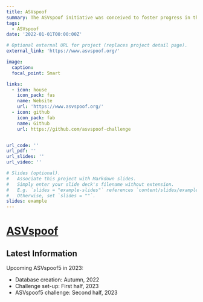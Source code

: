 ```yaml
---
title: ASVspoof
summary: The ASVspoof initiative was conceived to foster progress in the development of countermeasures (CM) to protect automatic speaker verification (ASV) systems from spoofing attacks.
tags:
  - ASVspoof
date: '2022-01-01T00:00:00Z'

# Optional external URL for project (replaces project detail page).
external_link: 'https://www.asvspoof.org/'

image:
  caption: 
  focal_point: Smart

links:
  - icon: house
    icon_pack: fas
    name: Website
    url: 'https://www.asvspoof.org/'
  - icon: github
    icon_pack: fab
    name: Github
    url: https://github.com/asvspoof-challenge


url_code: ''
url_pdf: ''
url_slides: ''
url_video: ''

# Slides (optional).
#   Associate this project with Markdown slides.
#   Simply enter your slide deck's filename without extension.
#   E.g. `slides = "example-slides"` references `content/slides/example-slides.md`.
#   Otherwise, set `slides = ""`.
slides: example
---
```


# [ASVspoof](https://www.asvspoof.org/)

## Latest Information
Upcoming ASVspoof5 in 2023:
* Database creation:          Autumn, 2022
* Challenge set-up:            First half, 2023
* ASVspoof5 challenge:     Second half, 2023

<!-- 

## Introduction


## Organisers
(in alphabetical order) -->

